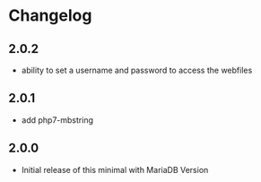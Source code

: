 # Changelog

## 2.0.2
- ability to set a username and password to access the webfiles

## 2.0.1
- add php7-mbstring

## 2.0.0
- Initial release of this minimal with MariaDB Version
